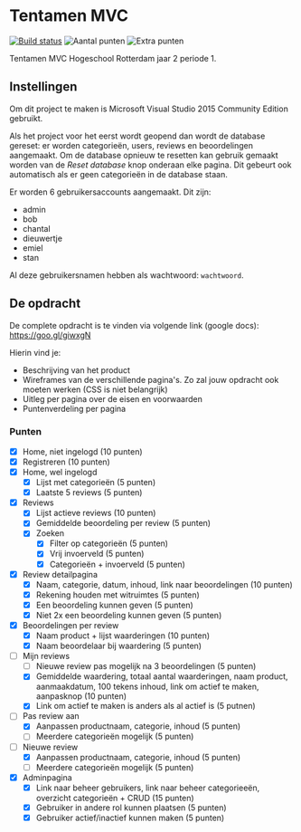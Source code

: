 ﻿# Tentamen MVC
[![Build status](https://img.shields.io/appveyor/ci/bartlangelaan/tentamen.svg)](https://ci.appveyor.com/project/BartLangelaan/tentamen)
![Aantal punten](https://img.shields.io/badge/punten-95%2F95-green.svg)
![Extra punten](https://img.shields.io/badge/extra_punten-60%2F75-yellow.svg)

Tentamen MVC Hogeschool Rotterdam jaar 2 periode 1.

## Instellingen

Om dit project te maken is Microsoft Visual Studio 2015 Community Edition gebruikt.

Als het project voor het eerst wordt geopend dan wordt de database gereset: er worden categorieën, users, reviews en beoordelingen aangemaakt. Om de database opnieuw te resetten kan gebruik gemaakt worden van de *Reset database* knop onderaan elke pagina. Dit gebeurt ook automatisch als er geen categorieën in de database staan.

Er worden 6 gebruikersaccounts aangemaakt. Dit zijn:
 
- admin
- bob
- chantal
- dieuwertje
- emiel
- stan

Al deze gebruikersnamen hebben als wachtwoord:  `wachtwoord`.



## De opdracht
De complete opdracht is te vinden via volgende link (google docs): https://goo.gl/giwxgN

Hierin vind je:

- Beschrijving van het product
- Wireframes van de verschillende pagina's. Zo zal jouw opdracht ook moeten werken (CSS is niet belangrijk)
- Uitleg per pagina over de eisen en voorwaarden
- Puntenverdeling per pagina

### Punten

- [x] Home, niet ingelogd (10 punten)
- [x] Registreren (10 punten)
- [x] Home, wel ingelogd
  - [x] Lijst met categorieën (5 punten)
  - [x] Laatste 5 reviews (5 punten)
- [x] Reviews
  - [x] Lijst actieve reviews (10 punten)
  - [x] Gemiddelde beoordeling per review (5 punten)
  - [x] Zoeken
    - [x] Filter op categorieën (5 punten)
    - [x] Vrij invoerveld (5 punten)
    - [x] Categorieën + invoerveld (5 punten)
- [x] Review detailpagina
  - [x] Naam, categorie, datum, inhoud, link naar beoordelingen (10 punten)
  - [x] Rekening houden met witruimtes (5 punten)
  - [x] Een beoordeling kunnen geven (5 punten)
  - [x] Niet 2x een beoordeling kunnen geven (5 punten)
- [x] Beoordelingen per review
  - [x] Naam product + lijst waarderingen (10 punten)
  - [x] Naam beoordelaar bij waardering (5 punten)
- [ ] Mijn reviews
  - [ ] Nieuwe review pas mogelijk na 3 beoordelingen (5 punten)
  - [x] Gemiddelde waardering, totaal aantal waarderingen, naam product, aanmaakdatum, 100 tekens inhoud, link om actief te maken, aanpasknop (10 punten)
  - [x] Link om actief te maken is anders als al actief is (5 putnen)
- [ ] Pas review aan
  - [x] Aanpassen productnaam, categorie, inhoud (5 punten)
  - [ ] Meerdere categorieën mogelijk (5 punten)
- [ ] Nieuwe review
  - [x] Aanpassen productnaam, categorie, inhoud (5 punten)
  - [ ] Meerdere categorieën mogelijk (5 punten)
- [x] Adminpagina
  - [x] Link naar beheer gebruikers, link naar beheer categorieeën, overzicht categorieën + CRUD (15 punten)
  - [x] Gebruiker in andere rol kunnen plaatsen (5 punten)
  - [x] Gebruiker actief/inactief kunnen maken (5 punten)
